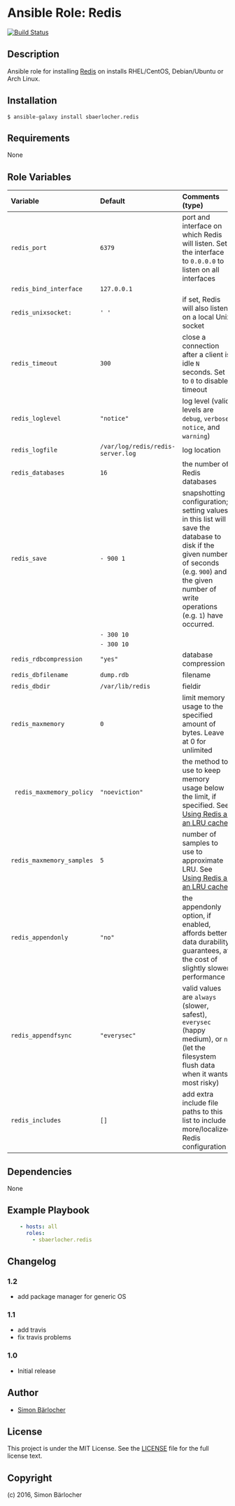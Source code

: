 # Ansible Role: Redis
[![Build Status](https://travis-ci.org/sbaerlocher/ansible.redis.svg?branch=master)](https://travis-ci.org/sbaerlocher/ansible.redis)

## Description

Ansible role for installing [Redis](http://redis.io/) on installs RHEL/CentOS, Debian/Ubuntu or Arch Linux.

## Installation

```
$ ansible-galaxy install sbaerlocher.redis
```

## Requirements

None

## Role Variables

| Variable             | Default     | Comments (type)                                   |
| :---                 | :---        | :---                                              |
| ```redis_port```| ```6379``` | port and interface on which Redis will listen. Set the interface to `0.0.0.0` to listen on all interfaces |
| ```redis_bind_interface``` | ```127.0.0.1``` |  |
| ```redis_unixsocket:``` | ```' '``` | if set, Redis will also listen on a local Unix socket |
| ```redis_timeout``` | ```300``` | close a connection after a client is idle `N` seconds. Set to `0` to disable timeout |
| ```redis_loglevel``` | ```"notice"``` | log level (valid levels are `debug`, `verbose`, `notice`, and `warning`) |
| ```redis_logfile``` | ```/var/log/redis/redis-server.log``` | log location   |
| ```redis_databases``` | ```16``` | the number of Redis databases |
| ```redis_save``` | ```- 900 1``` | snapshotting configuration; setting values in this list will save the database to disk if the given number of seconds (e.g. `900`) and the given number of write operations (e.g. `1`) have occurred. |
| | ```- 300 10```  | | 
| | ```- 300 10``` | |
| ```redis_rdbcompression``` |  ```"yes"``` | database compression |
| ```redis_dbfilename``` | ```dump.rdb``` | filename |
| ```redis_dbdir``` | ```/var/lib/redis``` | fieldir |
| ```redis_maxmemory``` | ```0``` | limit memory usage to the specified amount of bytes. Leave at 0 for unlimited |
| ``` redis_maxmemory_policy``` | ```"noeviction"``` | the method to use to keep memory usage below the limit, if specified. See [Using Redis as an LRU cache](http://redis.io/topics/lru-cache) |
| ```redis_maxmemory_samples``` | ```5``` | number of samples to use to approximate LRU. See [Using Redis as an LRU cache](http://redis.io/topics/lru-cache) |
| ```redis_appendonly``` | ```"no"``` | the appendonly option, if enabled, affords better data durability guarantees, at the cost of slightly slower performance |
| ```redis_appendfsync``` | ```"everysec"``` |  valid values are `always` (slower, safest), `everysec` (happy medium), or `no` (let the filesystem flush data when it wants, most risky) |
| ```redis_includes``` | ```[]``` | add extra include file paths to this list to include more/localized Redis configuration |

## Dependencies

None

## Example Playbook

```yml
    - hosts: all
      roles:
        - sbaerlocher.redis
```

## Changelog

### 1.2

* add package manager for generic OS

### 1.1

* add travis
* fix travis problems

### 1.0

* Initial release

## Author

* [Simon Bärlocher](https://sbaerlocher.ch)
 
## License

This project is under the MIT License. See the [LICENSE](https://sbaerlo.ch/licence) file for the full license text.

## Copyright

(c) 2016, Simon Bärlocher